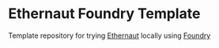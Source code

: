 # Ethernaut Foundry Template
Template repository for trying [Ethernaut](https://ethernaut.openzeppelin.com/) locally using [Foundry](https://github.com/foundry-rs/foundry/)